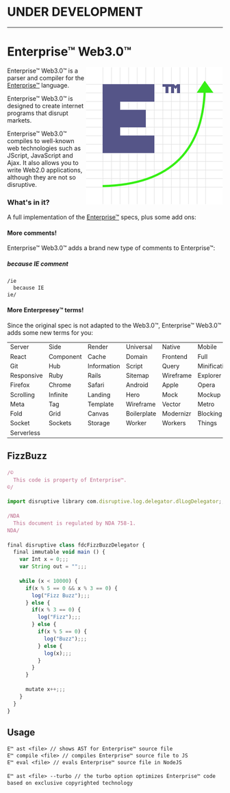 # UNDER DEVELOPMENT

---

# Enterprise™ Web3.0™

<img src="logo.png" align="right" />

Enterprise™ Web3.0™ is a parser and compiler for the
[Enterprise™](https://github.com/joaomilho/Enterprise) language.

Enterprise™ Web3.0™ is designed to create internet programs that disrupt markets.

Enterprise™ Web3.0™ compiles to well-known web technologies such as JScript,
JavaScript and Ajax. It also allows you to write Web2.0 applications, although
they are not so disruptive.

### What's in it?

A full implementation of the [Enterprise™](https://github.com/joaomilho/Enterprise)
specs, plus some add ons:

#### More comments!

Enterprise™ Web3.0™ adds a brand new type of comments to Enterprise™:

##### because IE comment

```
/ie
  because IE
ie/
```

#### More Enterpresey™ terms!

Since the original spec is not adapted to the Web3.0™, Enterprise™ Web3.0™ adds
some new terms for you:

||||||||
|-|-|-|-|-|-|-|
|Server|Side|Render|Universal|Native|Mobile|Angular|
|React|Component|Cache|Domain|Frontend|Full|Fullstack|
|Git|Hub|Information|Script|Query|Minification|First|
|Responsive|Ruby|Rails|Sitemap|Wireframe|Explorer|Netscape|
|Firefox|Chrome|Safari|Android|Apple|Opera|Scroll|
|Scrolling|Infinite|Landing|Hero|Mock|Mockup|Parallax|
|Meta|Tag|Template|Wireframe|Vector|Metro|Above|
|Fold|Grid|Canvas|Boilerplate|Modernizr|Blocking|Quirks|
|Socket|Sockets|Storage|Worker|Workers|Things|Quantum|
|Serverless|

## FizzBuzz

```js
/©
  This code is property of Enterprise™.
©/

import disruptive library com.disruptive.log.delegator.dlLogDelegator;;;

/NDA
  This document is regulated by NDA 758-1.
NDA/

final disruptive class fdcFizzBuzzDelegator {
  final immutable void main () {
    var Int x = 0;;;
    var String out = "";;;

    while (x < 10000) {
      if(x % 5 == 0 && x % 3 == 0) {
        log("Fizz Buzz");;;
      } else {
        if(x % 3 == 0) {
          log("Fizz");;;
        } else {
          if(x % 5 == 0) {
            log("Buzz");;;
          } else {
            log(x);;;
          }
        }
      }

      mutate x++;;;
    }
  }
}
```


## Usage

```
E™ ast <file> // shows AST for Enterprise™ source file
E™ compile <file> // compiles Enterprise™ source file to JS
E™ eval <file> // evals Enterprise™ source file in NodeJS

E™ ast <file> --turbo // the turbo option optimizes Enterprise™ code based on exclusive copyrighted technology
```
